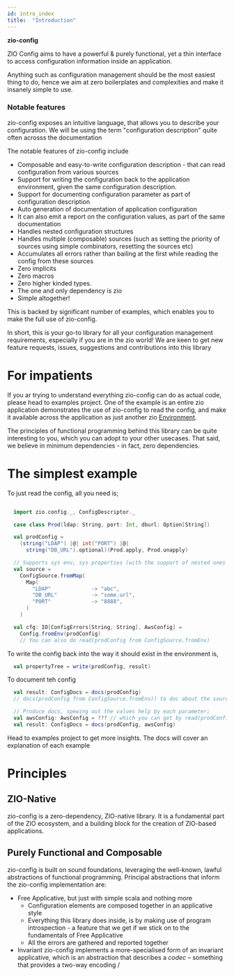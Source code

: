 ```yaml
---
id: intro_index
title:  "Introduction"
---
```


**zio-config** 

ZIO Config aims to have a powerful & purely functional, yet a thin interface to access configuration information inside an application.

Anything such as configuration management should be the most easiest thing to do, hence we aim
at zero boilerplates and complexities and make it insanely simple to use.

### Notable features    

zio-config exposes an intuitive language, that allows you to describe your configuration.
We will be using the term "configuration description" quite often acrosss the documentation

The notable features of zio-config include

* Composable and easy-to-write configuration description - that can read configuration from various sources
* Support for writing the configuration back to the application environment, given the same configuration description.
* Support for documenting configuration parameter as part of configuration description
* Auto generation of documentation of application configuration
* It can also emit a report on the configuration values, as part of the same documentation
* Handles nested configuration structures
* Handles multiple (composable) sources (such as setting the priority of sources using simple combinators, resetting the sources etc)
* Accumulates all errors rather than bailing at the first while reading the config from these sources
* Zero implicits
* Zero macros
* Zero higher kinded types.
* The one and only dependency is zio
* Simple altogether!

This is backed by significant number of examples, which enables you to make the full use of zio-config.

In short, this is your go-to library for all your configuration management requirements, especially if you are in the zio world!
We are keen to get new feature requests, issues, suggestions and contributions into this library

# For impatients

If you ar trying to understand everything zio-config can do as actual code, please head to examples project.
One of the example is an entire zio application demonstrates the use of zio-config to read the config,
and make it available across the application as just another zio [Environment](https://zio.dev/docs/overview/overview_index#zio).

The principles of functional programming behind this library
can be quite interesting to you, which you can adopt to your other usecases. 
That said, we believe in minimum dependencies - in fact, zero dependencies.

# The simplest example

 To just read the config, all you need is;

```scala

  import zio.config._, ConfigDescriptor._

  case class Prod(ldap: String, port: Int, dburl: Option[String])

  val prodConfig =
    (string("LDAP") |@| int("PORT") |@|
      string("DB_URL").optional)(Prod.apply, Prod.unapply)

  // Supports sys env, sys properties (with the support of nested ones - hoccon support is on its way)
  val source =
    ConfigSource.fromMap(
      Map(
        "LDAP"             -> "abc",
        "DB_URL"           -> "some.url",
        "PORT"             -> "8888",
      )
    )

  val cfg: IO[ConfigErrors[String, String], AwsConfig] = 
    Config.fromEnv(prodConfig)
    // You can also do read(prodConfig from ConfigSource.fromEnv)
```

To write the config back into the way it should exist in the environment is,

```scala
  val propertyTree = write(prodConfig, result)
```

To document teh config

```scala
  val result: ConfigDocs = docs(prodConfig) 
  // docs(prodConfig from ConfigSource.fromEnv)) to doc about the source as well

  // Produce docs, spewing out the values help by each parameter;
  val awsConfig: AwsConfig = ??? // which you can get by read(prodConfig from ConfigSource.fromEnv)
  val result: ConfigDocs = docs(prodConfig, awsConfig)

```

Head to examples project to get more insights. The docs will cover an explanation of each example

# Principles

## ZIO-Native

zio-config is a zero-dependency, ZIO-native library.
It is a fundamental part of the ZIO ecosystem, and a building block for the creation of ZIO-based applications.

## Purely Functional and Composable

zio-config is built on sound foundations, leveraging the well-known, lawful abstractions of functional programming.
Principal abstractions that inform the zio-config implementation are:

* Free Applicative, but just with simple scala and nothing more
  * Configuration elements are composed together in an applicative style
  * Everything this library does inside, is by making use of program introspection - a feature that we get if we stick on to the fundamentals of Free Applicative
  * All the errors are gathered and reported together
* Invariant 
  zio-config implements a more-specialised form of an invariant applicative, which is an abstraction that describes a *codec* – something that provides a two-way encoding / 